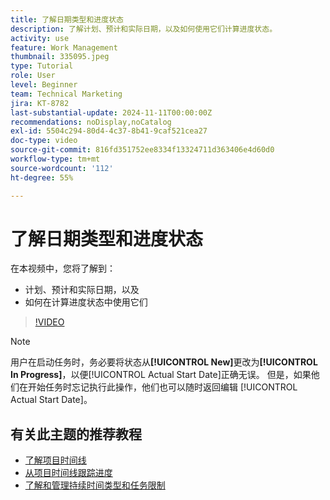 ```yaml
---
title: 了解日期类型和进度状态
description: 了解计划、预计和实际日期，以及如何使用它们计算进度状态。
activity: use
feature: Work Management
thumbnail: 335095.jpeg
type: Tutorial
role: User
level: Beginner
team: Technical Marketing
jira: KT-8782
last-substantial-update: 2024-11-11T00:00:00Z
recommendations: noDisplay,noCatalog
exl-id: 5504c294-80d4-4c37-8b41-9caf521cea27
doc-type: video
source-git-commit: 816fd351752ee8334f13324711d363406e4d60d0
workflow-type: tm+mt
source-wordcount: '112'
ht-degree: 55%

---
```


# 了解日期类型和进度状态

在本视频中，您将了解到：

* 计划、预计和实际日期，以及
* 如何在计算进度状态中使用它们

>[!VIDEO](https://video.tv.adobe.com/v/335095/?quality=12&learn=on)

>[!NOTE]
>
>用户在启动任务时，务必要将状态从&#x200B;**[!UICONTROL New]**&#x200B;更改为&#x200B;**[!UICONTROL In Progress]**，以便[!UICONTROL Actual Start Date]正确无误。 但是，如果他们在开始任务时忘记执行此操作，他们也可以随时返回编辑 [!UICONTROL Actual Start Date]。


## 有关此主题的推荐教程

* [了解项目时间线](/help/manage-work/project-timelines/understand-project-timelines.md)
* [从项目时间线跟踪进度](/help/manage-work/project-timelines/track-work-progress-from-the-project-timeline.md)
* [了解和管理持续时间类型和任务限制](/help/manage-work/intermediate-projects/understand-and-manage-duration-types-and-task-constraints.md)

